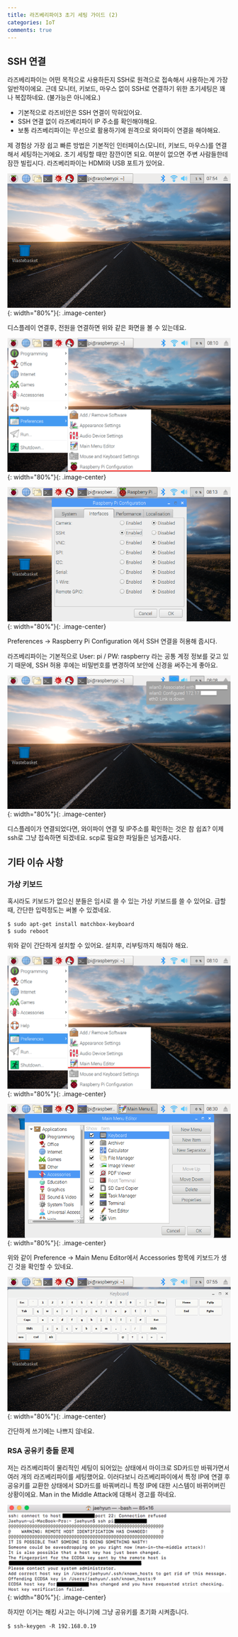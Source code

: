 ```yaml
---
title: 라즈베리파이3 초기 세팅 가이드 (2)
categories: IoT
comments: true
---
```


## SSH 연결
라즈베리파이는 어떤 목적으로 사용하든지 SSH로 원격으로 접속해서 사용하는게 가장 일반적이에요.
근데 모니터, 키보드, 마우스 없이 SSH로 연결하기 위한 초기세팅은 꽤나 복잡하네요. (불가능은 아니에요.)

* 기본적으로 라즈비안은 SSH 연결이 막혀있어요.
* SSH 연결 없이 라즈베리파이 IP 주소를 확인해야해요.
* 보통 라즈베리파이는 무선으로 활용하기에 원격으로 와이파이 연결을 해야해요.

제 경험상 가장 쉽고 빠른 방법은 기본적인 인터페이스(모니터, 키보드, 마우스)를 연결해서 세팅하는거에요.
초기 세팅할 때만 잠깐이면 되요. 여분이 없으면 주변 사람들한테 잠깐 빌립시다. 라즈베리파이는 HDMI와 USB 포트가 있어요.

![img](/assets/images/180618/img1.png){: width="80%"}{: .image-center}

디스플레이 연결후, 전원을 연결하면 위와 같은 화면을 볼 수 있는데요.

![img](/assets/images/180618/img2.png){: width="80%"}{: .image-center}

![img](/assets/images/180618/img3.png){: width="80%"}{: .image-center}

Preferences -> Raspberry Pi Configuration 에서 SSH 연결을 허용해 줍시다.

라즈베리파이는 기본적으로 User: pi / PW: raspberry 라는 공통 계정 정보를 갖고 있기 때문에, SSH 허용 후에는 비밀번호를 변경하여 보안에 신경을 써주는게 좋아요.

![img](/assets/images/180618/img4.png){: width="80%"}{: .image-center}

디스플레이가 연결되었다면, 와이파이 연결 및 IP주소를 확인하는 것은 참 쉽죠? 이제 ssh로 그냥 접속하면 되겠네요. scp로 필요한 파일들은 넘겨줍시다.

## 기타 이슈 사항

### 가상 키보드

혹시라도 키보드가 없으신 분들은 임시로 쓸 수 있는 가상 키보드를 쓸 수 있어요. 급할 때, 간단한 입력정도는 써볼 수 있겠네요.
```
$ sudo apt-get install matchbox-keyboard
$ sudo reboot
```
위와 같이 간단하게 설치할 수 있어요. 설치후, 리부팅까지 해줘야 해요.

![img](/assets/images/180618/img5.png){: width="80%"}{: .image-center}

![img](/assets/images/180618/img6.png){: width="80%"}{: .image-center}

위와 같이 Preference -> Main Menu Editor에서 Accessories 항목에 키보드가 생긴 것을 확인할 수 있네요.

![img](/assets/images/180618/img7.png){: width="80%"}{: .image-center}

간단하게 쓰기에는 나쁘지 않네요.

### RSA 공유키 충돌 문제

저는 라즈베리파이 물리적인 세팅이 되어있는 상태에서 마이크로 SD카드만 바꿔가면서 여러 개의 라즈베리파이를 세팅했어요.
이러다보니 라즈베리파이에서 특정 IP에 연결 후 공유키를 교환한 상태에서 SD카드를 바꿔버리니 특정 IP에 대한 시스템이 바뀌어버린 상황이에요.
Man in the Middle Attack에 대해서 경고를 하네요.

![img](/assets/images/180618/img8.png){: width="80%"}{: .image-center}

하지만 이거는 해킹 사고는 아니기에 그냥 공유키를 초기화 시켜줍니다.
```
$ ssh-keygen -R 192.168.0.19
```

